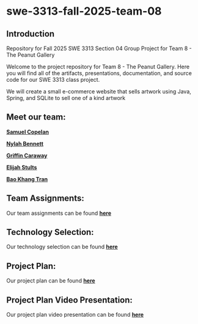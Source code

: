 # swe-3313-fall-2025-team-08

## Introduction

Repository for Fall 2025 SWE 3313 Section 04 Group Project for Team 8 - The Peanut Gallery

Welcome to the project repository for Team 8 - The Peanut Gallery. Here you will find all of the artifacts, presentations, documentation, and source code for our SWE 3313 class project.

We will create a small e-commerce website that sells artwork using Java, Spring, and SQLite to sell one of a kind artwork

## Meet our team:

 [**Samuel Copelan**](project-plan/resumes/SamuelCopelan.md)
 
 [**Nylah Bennett**](project-plan/resumes/NylahBennett.md) 

 [**Griffin Caraway**](project-plan/resumes/GriffinCaraway.md)

 [**Elijah Stults**](project-plan/resumes/ElijahStults.md)

 [**Bao Khang Tran**](project-plan/resumes/BaoKhangTran.md) 

## Team Assignments:
Our team assignments can be found [**here**](project-plan/team-assignments/README.md)
## Technology Selection:
Our technology selection can be found [**here**](project-plan/technology-selection/README.md)
## Project Plan:
Our project plan can be found [**here**](project-plan/README.md)
## Project Plan Video Presentation:
Our project plan video presentation can be found [**here**](https://www.loom.com/share/508e17cd0d9044f592bbe22d860cd639) 
